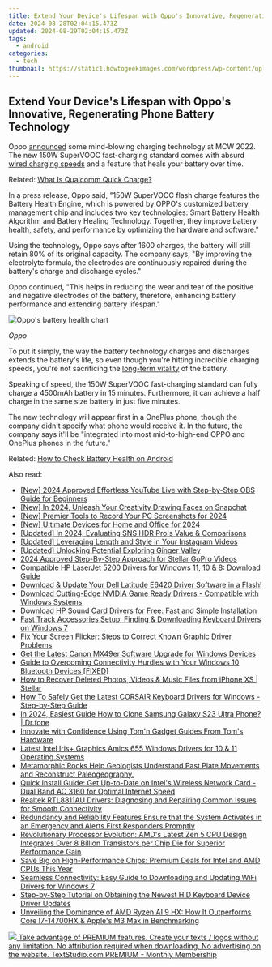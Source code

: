 ```yaml
---
title: Extend Your Device's Lifespan with Oppo's Innovative, Regenerating Phone Battery Technology
date: 2024-08-28T02:04:15.473Z
updated: 2024-08-29T02:04:15.473Z
tags:
  - android
categories:
  - tech
thumbnail: https://static1.howtogeekimages.com/wordpress/wp-content/uploads/2022/02/oppo-logo-on-phone.jpg
---
```


## Extend Your Device's Lifespan with Oppo's Innovative, Regenerating Phone Battery Technology

Oppo [announced](https://www.oppo.com/en/newsroom/press/oppo-mwc-2022-supervooc/) some mind-blowing charging technology at MCW 2022\. The new 150W SuperVOOC fast-charging standard comes with absurd [wired charging speeds](https://tech-renaissance.techidaily.com/stream-free-how-to-view-roku-shows-on-alternative-platforms/) and a feature that heals your battery over time.

Related: [What Is Qualcomm Quick Charge?](https://tech-renaissance.techidaily.com/stream-free-how-to-view-roku-shows-on-alternative-platforms/) 

 In a press release, Oppo said, "150W SuperVOOC flash charge features the Battery Health Engine, which is powered by OPPO's customized battery management chip and includes two key technologies: Smart Battery Health Algorithm and Battery Healing Technology. Together, they improve battery health, safety, and performance by optimizing the hardware and software."

 Using the technology, Oppo says after 1600 charges, the battery will still retain 80% of its original capacity. The company says, "By improving the electrolyte formula, the electrodes are continuously repaired during the battery's charge and discharge cycles."

 Oppo continued, "This helps in reducing the wear and tear of the positive and negative electrodes of the battery, therefore, enhancing battery performance and extending battery lifespan."

![Oppo's battery health chart](https://static1.howtogeekimages.com/wordpress/wp-content/uploads/2022/02/oppo-battery-health.png) 

_Oppo_

 To put it simply, the way the battery technology charges and discharges extends the battery's life, so even though you're hitting incredible charging speeds, you're not sacrificing the [long-term vitality](https://hardware-updates.techidaily.com/installing-intels-management-engine-drivers-on-windows-11817-complete-tutorial/) of the battery.

 Speaking of speed, the 150W SuperVOOC fast-charging standard can fully charge a 4500mAh battery in 15 minutes. Furthermore, it can achieve a half charge in the same size battery in just five minutes.

 The new technology will appear first in a OnePlus phone, though the company didn't specify what phone would receive it. In the future, the company says it'll be "integrated into most mid-to-high-end OPPO and OnePlus phones in the future."

Related: [How to Check Battery Health on Android](https://hardware-updates.techidaily.com/installing-intels-management-engine-drivers-on-windows-11817-complete-tutorial/)

<ins class="adsbygoogle"
     style="display:block"
     data-ad-format="autorelaxed"
     data-ad-client="ca-pub-7571918770474297"
     data-ad-slot="1223367746"></ins>



<ins class="adsbygoogle"
     style="display:block"
     data-ad-client="ca-pub-7571918770474297"
     data-ad-slot="8358498916"
     data-ad-format="auto"
     data-full-width-responsive="true"></ins>

<span class="atpl-alsoreadstyle">Also read:</span>
<div><ul>
<li><a href="https://facebook-video-footage.techidaily.com/new-2024-approved-effortless-youtube-live-with-step-by-step-obs-guide-for-beginners/"><u>[New] 2024 Approved  Effortless YouTube Live with Step-by-Step OBS Guide for Beginners</u></a></li>
<li><a href="https://snapchat-videos.techidaily.com/new-in-2024-unleash-your-creativity-drawing-faces-on-snapchat/"><u>[New] In 2024, Unleash Your Creativity  Drawing Faces on Snapchat</u></a></li>
<li><a href="https://on-screen-recording.techidaily.com/new-premier-tools-to-record-your-pc-screenshots-for-2024/"><u>[New] Premier Tools to Record Your PC Screenshots for 2024</u></a></li>
<li><a href="https://article-knowledge.techidaily.com/new-ultimate-devices-for-home-and-office-for-2024/"><u>[New] Ultimate Devices for Home and Office for 2024</u></a></li>
<li><a href="https://fox-info.techidaily.com/updated-in-2024-evaluating-sns-hdr-pros-value-and-comparisons/"><u>[Updated] In 2024, Evaluating SNS HDR Pro's Value & Comparisons</u></a></li>
<li><a href="https://extra-approaches.techidaily.com/updated-leveraging-length-and-style-in-your-instagram-videos/"><u>[Updated] Leveraging Length and Style in Your Instagram Videos</u></a></li>
<li><a href="https://screen-capture.techidaily.com/updated-unlocking-potential-exploring-ginger-valley/"><u>[Updated] Unlocking Potential  Exploring Ginger Valley</u></a></li>
<li><a href="https://extra-support.techidaily.com/2024-approved-step-by-step-approach-for-stellar-gopro-videos/"><u>2024 Approved  Step-By-Step Approach for Stellar GoPro Videos</u></a></li>
<li><a href="https://hardware-updates.techidaily.com/compatible-hp-laserjet-5200-drivers-for-windows-11-10-and-8-download-guide/"><u>Compatible HP LaserJet 5200 Drivers for Windows 11, 10 & 8: Download Guide</u></a></li>
<li><a href="https://hardware-updates.techidaily.com/1722972915212-download-and-update-your-dell-latitude-e6420-driver-software-in-a-flash/"><u>Download & Update Your Dell Latitude E6420 Driver Software in a Flash!</u></a></li>
<li><a href="https://hardware-updates.techidaily.com/download-cutting-edge-nvidia-game-ready-drivers-compatible-with-windows-systems/"><u>Download Cutting-Edge NVIDIA Game Ready Drivers - Compatible with Windows Systems</u></a></li>
<li><a href="https://hardware-updates.techidaily.com/download-hp-sound-card-drivers-for-free-fast-and-simple-installation/"><u>Download HP Sound Card Drivers for Free: Fast and Simple Installation</u></a></li>
<li><a href="https://hardware-updates.techidaily.com/fast-track-accessories-setup-finding-and-downloading-keyboard-drivers-on-windows-7/"><u>Fast Track Accessories Setup: Finding & Downloading Keyboard Drivers on Windows 7</u></a></li>
<li><a href="https://hardware-updates.techidaily.com/fix-your-screen-flicker-steps-to-correct-known-graphic-driver-problems/"><u>Fix Your Screen Flicker: Steps to Correct Known Graphic Driver Problems</u></a></li>
<li><a href="https://hardware-updates.techidaily.com/get-the-latest-canon-mx49er-software-upgrade-for-windows-devices/"><u>Get the Latest Canon MX49er Software Upgrade for Windows Devices</u></a></li>
<li><a href="https://hardware-updates.techidaily.com/guide-to-overcoming-connectivity-hurdles-with-your-windows-10-bluetooth-devices-fixed/"><u>Guide to Overcoming Connectivity Hurdles with Your Windows 10 Bluetooth Devices [FIXED]</u></a></li>
<li><a href="https://blog-min.techidaily.com/how-to-recover-deleted-photos-videos-and-music-files-from-iphone-xs-stellar-by-stellar-data-recovery-ios-iphone-data-recovery/"><u>How to Recover Deleted Photos, Videos & Music Files from iPhone XS | Stellar</u></a></li>
<li><a href="https://hardware-updates.techidaily.com/how-to-safely-get-the-latest-corsair-keyboard-drivers-for-windows-step-by-step-guide/"><u>How To Safely Get the Latest CORSAIR Keyboard Drivers for Windows - Step-by-Step Guide</u></a></li>
<li><a href="https://android-transfer.techidaily.com/in-2024-easiest-guide-how-to-clone-samsung-galaxy-s23-ultra-phone-drfone-by-drfone-transfer-from-android-transfer-from-android/"><u>In 2024, Easiest Guide How to Clone Samsung Galaxy S23 Ultra Phone? | Dr.fone</u></a></li>
<li><a href="https://hardware-tips.techidaily.com/innovate-with-confidence-using-tomn-gadget-guides-from-toms-hardware/"><u>Innovate with Confidence Using Tom'n Gadget Guides From Tom's Hardware</u></a></li>
<li><a href="https://hardware-updates.techidaily.com/latest-intel-irisplus-graphics-amics-655-windows-drivers-for-10-and-11-operating-systems/"><u>Latest Intel Iris+ Graphics Amics 655 Windows Drivers for 10 & 11 Operating Systems</u></a></li>
<li><a href="https://hardware-updates.techidaily.com/metamorphic-rocks-help-geologists-understand-past-plate-movements-and-reconstruct-paleogeography/"><u>Metamorphic Rocks Help Geologists Understand Past Plate Movements and Reconstruct Paleogeography.</u></a></li>
<li><a href="https://hardware-updates.techidaily.com/1722977972708-quick-install-guide-get-up-to-date-on-intels-wireless-network-card-dual-band-ac-3160-for-optimal-internet-speed/"><u>Quick Install Guide: Get Up-to-Date on Intel's Wireless Network Card - Dual Band AC 3160 for Optimal Internet Speed</u></a></li>
<li><a href="https://hardware-updates.techidaily.com/realtek-rtl8811au-drivers-diagnosing-and-repairing-common-issues-for-smooth-connectivity/"><u>Realtek RTL8811AU Drivers: Diagnosing and Repairing Common Issues for Smooth Connectivity</u></a></li>
<li><a href="https://hardware-updates.techidaily.com/1722973754467-redundancy-and-reliability-features-ensure-that-the-system-activates-in-an-emergency-and-alerts-first-responders-promptly/"><u>Redundancy and Reliability Features Ensure that the System Activates in an Emergency and Alerts First Responders Promptly</u></a></li>
<li><a href="https://hardware-updates.techidaily.com/revolutionary-processor-evolution-amds-latest-zen-5-cpu-design-integrates-over-8-billion-transistors-per-chip-die-for-superior-performance-gain/"><u>Revolutionary Processor Evolution: AMD's Latest Zen 5 CPU Design Integrates Over 8 Billion Transistors per Chip Die for Superior Performance Gain</u></a></li>
<li><a href="https://hardware-updates.techidaily.com/save-big-on-high-performance-chips-premium-deals-for-intel-and-amd-cpus-this-year/"><u>Save Big on High-Performance Chips: Premium Deals for Intel and AMD CPUs This Year</u></a></li>
<li><a href="https://hardware-updates.techidaily.com/seamless-connectivity-easy-guide-to-downloading-and-updating-wifi-drivers-for-windows-7/"><u>Seamless Connectivity: Easy Guide to Downloading and Updating WiFi Drivers for Windows 7</u></a></li>
<li><a href="https://hardware-updates.techidaily.com/step-by-step-tutorial-on-obtaining-the-newest-hid-keyboard-device-driver-updates/"><u>Step-by-Step Tutorial on Obtaining the Newest HID Keyboard Device Driver Updates</u></a></li>
<li><a href="https://hardware-updates.techidaily.com/unveiling-the-dominance-of-amd-ryzen-ai-9-hx-how-it-outperforms-core-i7-14700hx-and-apples-m3-max-in-benchmarking/"><u>Unveiling the Dominance of AMD Ryzen AI 9 HX: How It Outperforms Core I7-14700HX & Apple's M3 Max in Benchmarking</u></a></li>
</ul></div>

<!-- affiliate ads begin -->
<a href="https://secure.textstudio.com/order/checkout.php?PRODS=35633281&QTY=1&AFFILIATE=108875&CART=1"> <img src="https://secure.avangate.com/images/merchant/d6eb8222c9718486bdabce8b897380f7/products/2_premium-icon.png" border="0"> Take advantage of PREMIUM features. 
Create your texts / logos without any limitation. 
No attribution required when downloading. 
No advertising on the website. 
 TextStudio.com  PREMIUM - Monthly Membership</a>
<!-- affiliate ads end -->